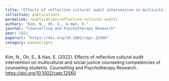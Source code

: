 ```yaml
---
title: "Effects of reflective cultural audit intervention on multicultural and social justice counseling competencies of counseling students"
collection: publications
permalink: /publication/reflective-cultural-audit/
authors: "Kim, N., Oh, S., & Han, E."
journal: "Counselling and Psychotherapy Research"
year: 2022
paperurl: "https://doi.org/10.1002/capr.12560"
category: manuscripts
---
```

Kim, N., Oh, S., & Han, E. (2022). Effects of reflective cultural audit intervention on multicultural and social justice counseling competencies of counseling students. Counselling and Psychotherapy Research. https://doi.org/10.1002/capr.12560